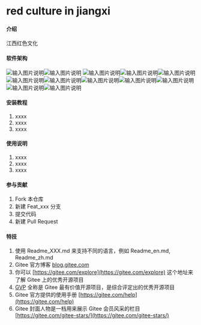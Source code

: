 # red culture in jiangxi

#### 介绍
江西红色文化

#### 软件架构

![输入图片说明](image.png)![输入图片说明](image1.png)
![输入图片说明](image2.png)![输入图片说明](image3.png)![输入图片说明](image4.png)![输入图片说明](image5.png)![输入图片说明](image6.png)![输入图片说明](image7.png)![输入图片说明](image8.png)![输入图片说明](image9.png)![输入图片说明](image10.png)![输入图片说明](image11.png)
#### 安装教程

1.  xxxx
2.  xxxx
3.  xxxx

#### 使用说明

1.  xxxx
2.  xxxx
3.  xxxx

#### 参与贡献

1.  Fork 本仓库
2.  新建 Feat_xxx 分支
3.  提交代码
4.  新建 Pull Request


#### 特技

1.  使用 Readme\_XXX.md 来支持不同的语言，例如 Readme\_en.md, Readme\_zh.md
2.  Gitee 官方博客 [blog.gitee.com](https://blog.gitee.com)
3.  你可以 [https://gitee.com/explore](https://gitee.com/explore) 这个地址来了解 Gitee 上的优秀开源项目
4.  [GVP](https://gitee.com/gvp) 全称是 Gitee 最有价值开源项目，是综合评定出的优秀开源项目
5.  Gitee 官方提供的使用手册 [https://gitee.com/help](https://gitee.com/help)
6.  Gitee 封面人物是一档用来展示 Gitee 会员风采的栏目 [https://gitee.com/gitee-stars/](https://gitee.com/gitee-stars/)
